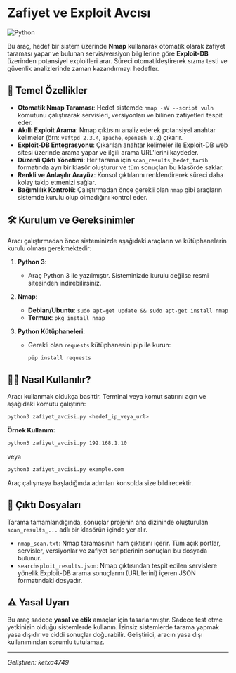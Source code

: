 # Zafiyet ve Exploit Avcısı

![Python](https://img.shields.io/badge/Python-3.x-blue.svg)

Bu araç, hedef bir sistem üzerinde **Nmap** kullanarak otomatik olarak zafiyet taraması yapar ve bulunan servis/versiyon bilgilerine göre **Exploit-DB** üzerinden potansiyel exploitleri arar. Süreci otomatikleştirerek sızma testi ve güvenlik analizlerinde zaman kazandırmayı hedefler.

## 🚀 Temel Özellikler

- **Otomatik Nmap Taraması**: Hedef sistemde `nmap -sV --script vuln` komutunu çalıştırarak servisleri, versiyonları ve bilinen zafiyetleri tespit eder.
- **Akıllı Exploit Arama**: Nmap çıktısını analiz ederek potansiyel anahtar kelimeler (örn: `vsftpd 2.3.4`, `apache`, `openssh 8.2`) çıkarır.
- **Exploit-DB Entegrasyonu**: Çıkarılan anahtar kelimeler ile Exploit-DB web sitesi üzerinde arama yapar ve ilgili arama URL'lerini kaydeder.
- **Düzenli Çıktı Yönetimi**: Her tarama için `scan_results_hedef_tarih` formatında ayrı bir klasör oluşturur ve tüm sonuçları bu klasörde saklar.
- **Renkli ve Anlaşılır Arayüz**: Konsol çıktılarını renklendirerek süreci daha kolay takip etmenizi sağlar.
- **Bağımlılık Kontrolü**: Çalıştırmadan önce gerekli olan `nmap` gibi araçların sistemde kurulu olup olmadığını kontrol eder.

## 🛠️ Kurulum ve Gereksinimler

Aracı çalıştırmadan önce sisteminizde aşağıdaki araçların ve kütüphanelerin kurulu olması gerekmektedir:

1.  **Python 3**:
    *   Araç Python 3 ile yazılmıştır. Sisteminizde kurulu değilse resmi sitesinden indirebilirsiniz.

2.  **Nmap**:
    *   **Debian/Ubuntu**: `sudo apt-get update && sudo apt-get install nmap`
    *   **Termux**: `pkg install nmap`

3.  **Python Kütüphaneleri**:
    *   Gerekli olan `requests` kütüphanesini pip ile kurun:
        ```bash
        pip install requests
        ```

## 🏃‍♂️ Nasıl Kullanılır?

Aracı kullanmak oldukça basittir. Terminal veya komut satırını açın ve aşağıdaki komutu çalıştırın:

```bash
python3 zafiyet_avcisi.py <hedef_ip_veya_url>
```

**Örnek Kullanım:**
```bash
python3 zafiyet_avcisi.py 192.168.1.10
```
veya
```bash
python3 zafiyet_avcisi.py example.com
```

Araç çalışmaya başladığında adımları konsolda size bildirecektir.

## 📂 Çıktı Dosyaları

Tarama tamamlandığında, sonuçlar projenin ana dizininde oluşturulan `scan_results_...` adlı bir klasörün içinde yer alır.

-   `nmap_scan.txt`: Nmap taramasının ham çıktısını içerir. Tüm açık portlar, servisler, versiyonlar ve zafiyet scriptlerinin sonuçları bu dosyada bulunur.
-   `searchsploit_results.json`: Nmap çıktısından tespit edilen servislere yönelik Exploit-DB arama sonuçlarını (URL'lerini) içeren JSON formatındaki dosyadır.

## ⚠️ Yasal Uyarı

Bu araç sadece **yasal ve etik** amaçlar için tasarlanmıştır. Sadece test etme yetkinizin olduğu sistemlerde kullanın. İzinsiz sistemlerde tarama yapmak yasa dışıdır ve ciddi sonuçlar doğurabilir. Geliştirici, aracın yasa dışı kullanımından sorumlu tutulamaz.

---
*Geliştiren: ketxa4749*
